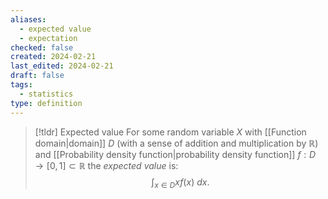 ```yaml
---
aliases:
  - expected value
  - expectation
checked: false
created: 2024-02-21
last_edited: 2024-02-21
draft: false
tags:
  - statistics
type: definition
---
```

>[!tldr] Expected value
>For some random variable $X$ with [[Function domain|domain]] $D$ (with a sense of addition and multiplication by $\mathbb{R}$) and [[Probability density function|probability density function]] $f: D \rightarrow [0,1] \subset \mathbb{R}$ the *expected value* is:
>$$\int_{x \in D} x f(x) \ dx.$$

